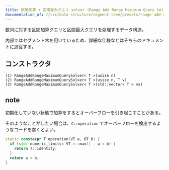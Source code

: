 ```yaml
---
title: 区間加算 + 区間最大クエリ solver (Range Add Range Maximum Query Solver)
documentation_of: //src/data-structure/segment-tree/presets/range-add-range-maximum-query-solver.hpp
---
```


数列に対する区間加算クエリと区間最大クエリを処理するデータ構造。

内部ではセグメント木を用いているため、詳細な仕様などはそちらのドキュメントに追従する。

## コンストラクタ
```
(1) RangeAddRangeMaximumQuerySolver< T >(usize n)
(2) RangeAddRangeMaximumQuerySolver< T >(usize n, T v)
(3) RangeAddRangeMaximumQuerySolver< T >(std::vector< T > vs)
```

## note
初期化していない状態で加算をするとオーバーフローを引き起こすことがある。

そのようなことがしたい場合は、`C::operation` でオーバーフローを検出するようなコードを書くとよい。

```cpp
static constexpr T operation(VT a, OT b) {
  if (std::numeric_limits< VT >::max() - a < b) {
    return T::identity;
  }
  return a + b;
}
```
